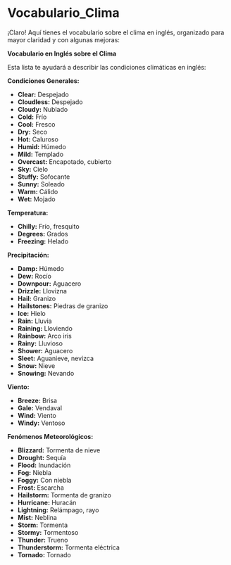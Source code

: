 # Vocabulario_Clima

¡Claro! Aquí tienes el vocabulario sobre el clima en inglés, organizado para mayor claridad y con algunas mejoras:

**Vocabulario en Inglés sobre el Clima**

Esta lista te ayudará a describir las condiciones climáticas en inglés:

**Condiciones Generales:**

*   **Clear:** Despejado
*   **Cloudless:** Despejado
*   **Cloudy:** Nublado
*   **Cold:** Frío
*   **Cool:** Fresco
*   **Dry:** Seco
*   **Hot:** Caluroso
*   **Humid:** Húmedo
*   **Mild:** Templado
*   **Overcast:** Encapotado, cubierto
*   **Sky:** Cielo
*   **Stuffy:** Sofocante
*   **Sunny:** Soleado
*   **Warm:** Cálido
*   **Wet:** Mojado

**Temperatura:**

*   **Chilly:** Frío, fresquito
*   **Degrees:** Grados
*   **Freezing:** Helado

**Precipitación:**

*   **Damp:** Húmedo
*   **Dew:** Rocío
*   **Downpour:** Aguacero
*   **Drizzle:** Llovizna
*   **Hail:** Granizo
*   **Hailstones:** Piedras de granizo
*   **Ice:** Hielo
*   **Rain:** Lluvia
*   **Raining:** Lloviendo
*   **Rainbow:** Arco iris
*   **Rainy:** Lluvioso
*   **Shower:** Aguacero
*   **Sleet:** Aguanieve, nevizca
*   **Snow:** Nieve
*   **Snowing:** Nevando

**Viento:**

*   **Breeze:** Brisa
*   **Gale:** Vendaval
*   **Wind:** Viento
*   **Windy:** Ventoso

**Fenómenos Meteorológicos:**

*   **Blizzard:** Tormenta de nieve
*   **Drought:** Sequía
*   **Flood:** Inundación
*   **Fog:** Niebla
*   **Foggy:** Con niebla
*   **Frost:** Escarcha
*   **Hailstorm:** Tormenta de granizo
*   **Hurricane:** Huracán
*   **Lightning:** Relámpago, rayo
*   **Mist:** Neblina
*   **Storm:** Tormenta
*   **Stormy:** Tormentoso
*   **Thunder:** Trueno
*   **Thunderstorm:** Tormenta eléctrica
*   **Tornado:** Tornado

